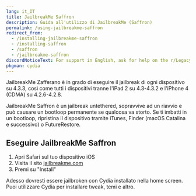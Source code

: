 ```yaml
---
lang: it_IT
title: JailbreakMe Saffron
description: Guida all'utilizzo di JailbreakMe (Saffron)
permalink: /using-jailbreakme-saffron
redirect_from:
  - /installing-jailbreakme-saffron
  - /installing-saffron
  - /saffron
  - /jailbreakme-saffron
discordNoticeText: For support in English, ask for help on the r/LegacyJailbreak [Discord Server](http://discord.legacyjailbreak.com/).
pkgman: cydia
---
```


JailbreakMe Zafferano è in grado di eseguire il jailbreak di ogni dispositivo su 4.3.3, così come tutti i dispositivi tranne l'iPad 2 su 4.3-4.3.2 e l'iPhone 4 (CDMA) su 4.2.6-4.2.8.

JailbreakMe Saffron è un jailbreak untethered, sopravvive ad un riavvio e può causare un bootloop permanente se qualcosa va storto. Se ti imbatti in un bootloop, ripristina il dispositivo tramite iTunes, Finder (macOS Catalina e successivo) o FutureRestore.

## Eseguire JailbreakMe Saffron

1. Apri Safari sul tuo dispositivo iOS
1. Visita il sito [jailbreakme.com](https://jailbreakme.com)
1. Premi su "Install"

Adesso dovresti essere jailbroken con Cydia installato nella home screen. Puoi utilizzare Cydia per installare <router-link to="/faq/#what-are-tweaks">tweak</router-link>, temi e altro.